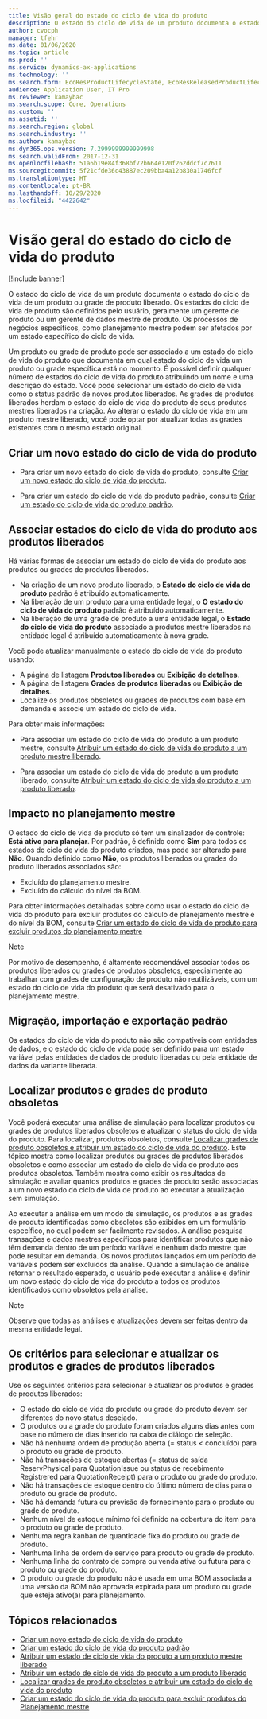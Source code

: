 ```yaml
---
title: Visão geral do estado do ciclo de vida do produto
description: O estado do ciclo de vida de um produto documenta o estado do ciclo de vida de um produto ou grade de produto liberado.
author: cvocph
manager: tfehr
ms.date: 01/06/2020
ms.topic: article
ms.prod: ''
ms.service: dynamics-ax-applications
ms.technology: ''
ms.search.form: EcoResProductLifecycleState, EcoResReleasedProductLifecycleStateChanges
audience: Application User, IT Pro
ms.reviewer: kamaybac
ms.search.scope: Core, Operations
ms.custom: ''
ms.assetid: ''
ms.search.region: global
ms.search.industry: ''
ms.author: kamaybac
ms.dyn365.ops.version: 7.2999999999999998
ms.search.validFrom: 2017-12-31
ms.openlocfilehash: 51a6b19e84f368bf72b664e120f262ddcf7c7611
ms.sourcegitcommit: 5f21cfde36c43887ec209bba4a12b830a1746fcf
ms.translationtype: HT
ms.contentlocale: pt-BR
ms.lasthandoff: 10/29/2020
ms.locfileid: "4422642"
---
```

# <a name="product-lifecycle-state-overview"></a>Visão geral do estado do ciclo de vida do produto

[!include [banner](../includes/banner.md)]

O estado do ciclo de vida de um produto documenta o estado do ciclo de vida de um produto ou grade de produto liberado. Os estados do ciclo de vida de produto são definidos pelo usuário, geralmente um gerente de produto ou um gerente de dados mestre de produto. Os processos de negócios específicos, como planejamento mestre podem ser afetados por um estado específico do ciclo de vida.

Um produto ou grade de produto pode ser associado a um estado do ciclo de vida do produto que documenta em qual estado do ciclo de vida um produto ou grade específica está no momento. É possível definir qualquer número de estados do ciclo de vida do produto atribuindo um nome e uma descrição do estado. Você pode selecionar um estado do ciclo de vida como o status padrão de novos produtos liberados. As grades de produtos liberados herdam o estado do ciclo de vida do produto de seus produtos mestres liberados na criação. Ao alterar o estado do ciclo de vida em um produto mestre liberado, você pode optar por atualizar todas as grades existentes com o mesmo estado original.  

## <a name="create-a-new-product-lifecycle-state"></a>Criar um novo estado do ciclo de vida do produto

- Para criar um novo estado do ciclo de vida do produto, consulte [Criar um novo estado do ciclo de vida do produto](tasks/new-product-lifecycle-state.md).

- Para criar um estado do ciclo de vida do produto padrão, consulte [Criar um estado do ciclo de vida do produto padrão](tasks/default-product-lifecycle-state.md).

## <a name="associate-product-lifecycle-states-to-released-products"></a>Associar estados do ciclo de vida do produto aos produtos liberados  

Há várias formas de associar um estado do ciclo de vida do produto aos produtos ou grades de produtos liberados.

- Na criação de um novo produto liberado, o **Estado do ciclo de vida do produto** padrão é atribuído automaticamente.
- Na liberação de um produto para uma entidade legal, o **O estado do ciclo de vida do produto** padrão é atribuído automaticamente.
- Na liberação de uma grade de produto a uma entidade legal, o **Estado do ciclo de vida do produto** associado a produtos mestre liberados na entidade legal é atribuído automaticamente à nova grade.

Você pode atualizar manualmente o estado do ciclo de vida do produto usando:

- A página de listagem **Produtos liberados** ou **Exibição de detalhes**.
- A página de listagem **Grades de produtos liberadas** ou **Exibição de detalhes**.
- Localize os produtos obsoletos ou grades de produtos com base em demanda e associe um estado do ciclo de vida.  

Para obter mais informações:

- Para associar um estado do ciclo de vida do produto a um produto mestre, consulte [Atribuir um estado do ciclo de vida do produto a um produto mestre liberado](tasks/product-lifecycle-state-released-product-master.md).

- Para associar um estado do ciclo de vida do produto a um produto liberado, consulte [Atribuir um estado do ciclo de vida do produto a um produto liberado](tasks/product-lifecycle-state-released-product.md).

## <a name="impact-on-master-planning"></a>Impacto no planejamento mestre

O estado do ciclo de vida de produto só tem um sinalizador de controle: **Está ativo para planejar**. Por padrão, é definido como **Sim** para todos os estados do ciclo de vida do produto criados, mas pode ser alterado para **Não**. Quando definido como **Não**, os produtos liberados ou grades do produto liberados associados são:

- Excluído do planejamento mestre.
- Excluído do cálculo do nível da BOM.

Para obter informações detalhadas sobre como usar o estado do ciclo de vida do produto para excluir produtos do cálculo de planejamento mestre e do nível da BOM, consulte [Criar um estado do ciclo de vida do produto para excluir produtos do planejamento mestre](tasks/exclude-products-master-planning.md)

> [!NOTE]
> Por motivo de desempenho, é altamente recomendável associar todos os produtos liberados ou grades de produtos obsoletos, especialmente ao trabalhar com grades de configuração de produto não reutilizáveis, com um estado do ciclo de vida do produto que será desativado para o planejamento mestre.  

## <a name="default-migration-import-and-export"></a>Migração, importação e exportação padrão

Os estados do ciclo de vida do produto não são compatíveis com entidades de dados, e o estado do ciclo de vida pode ser definido para um estado variável pelas entidades de dados de produto liberadas ou pela entidade de dados da variante liberada.

## <a name="find-obsolete-products-and-products-variants"></a>Localizar produtos e grades de produto obsoletos

Você poderá executar uma análise de simulação para localizar produtos ou grades de produtos liberados obsoletos e atualizar o status do ciclo de vida do produto. Para localizar, produtos obsoletos, consulte [Localizar grades de produto obsoletos e atribuir um estado do ciclo de vida do produto](tasks/obsolete-product-variants.md). Este tópico mostra como localizar produtos ou grades de produtos liberados obsoletos e como associar um estado do ciclo de vida do produto aos produtos obsoletos. Também mostra como exibir os resultados de simulação e avaliar quantos produtos e grades de produto serão associadas a um novo estado do ciclo de vida de produto ao executar a atualização sem simulação.  

Ao executar a análise em um modo de simulação, os produtos e as grades de produto identificadas como obsoletos são exibidos em um formulário específico, no qual podem ser facilmente revisados. A análise pesquisa transações e dados mestres específicos para identificar produtos que não têm demanda dentro de um período variável e nenhum dado mestre que pode resultar em demanda. Os novos produtos lançados em um período de variáveis podem ser excluídos da análise. Quando a simulação de análise retornar o resultado esperado, o usuário pode executar a análise e definir um novo estado do ciclo de vida do produto a todos os produtos identificados como obsoletos pela análise.  

> [!NOTE]
> Observe que todas as análises e atualizações devem ser feitas dentro da mesma entidade legal.  

## <a name="criteria-to-select-and-update-released-products-or-product-variants"></a>Os critérios para selecionar e atualizar os produtos e grades de produtos liberados

Use os seguintes critérios para selecionar e atualizar os produtos e grades de produtos liberados:

- O estado do ciclo de vida do produto ou grade do produto devem ser diferentes do novo status desejado.
- O produtos ou a grade do produto foram criados alguns dias antes com base no número de dias inserido na caixa de diálogo de seleção.
- Não há nenhuma ordem de produção aberta (= status < concluído) para o produto ou grade de produto.
- Não há transações de estoque abertas (= status de saída ReservPhysical para QuotationIssue ou status de recebimento Registrered para QuotationReceipt) para o produto ou grade do produto.
- Não há transações de estoque dentro do último número de dias para o produto ou grade de produto.
- Não há demanda futura ou previsão de fornecimento para o produto ou grade de produto.  
- Nenhum nível de estoque mínimo foi definido na cobertura do item para o produto ou grade de produto.
- Nenhuma regra kanban de quantidade fixa do produto ou grade de produto.  
- Nenhuma linha de ordem de serviço para produto ou grade de produto.
- Nenhuma linha do contrato de compra ou venda ativa ou futura para o produto ou grade do produto.
- O produto ou grade do produto não é usada em uma BOM associada a uma versão da BOM não aprovada expirada para um produto ou grade que esteja ativo(a) para planejamento.

## <a name="related-topics"></a>Tópicos relacionados

- [Criar um novo estado do ciclo de vida do produto](tasks/new-product-lifecycle-state.md)
- [Criar um estado do ciclo de vida do produto padrão](tasks/default-product-lifecycle-state.md)
- [Atribuir um estado de ciclo de vida do produto a um produto mestre liberado](tasks/product-lifecycle-state-released-product-master.md)
- [Atribuir um estado de ciclo de vida do produto a um produto liberado](tasks/product-lifecycle-state-released-product.md)
- [Localizar grades de produto obsoletos e atribuir um estado do ciclo de vida do produto](tasks/obsolete-product-variants.md)
- [Criar um estado do ciclo de vida do produto para excluir produtos do Planejamento mestre](tasks/exclude-products-master-planning.md)
